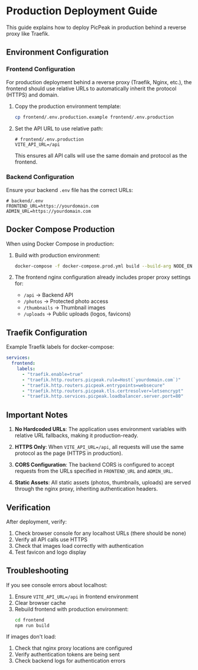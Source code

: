 # Production Deployment Guide

This guide explains how to deploy PicPeak in production behind a reverse proxy like Traefik.

## Environment Configuration

### Frontend Configuration

For production deployment behind a reverse proxy (Traefik, Nginx, etc.), the frontend should use relative URLs to automatically inherit the protocol (HTTPS) and domain.

1. Copy the production environment template:
   ```bash
   cp frontend/.env.production.example frontend/.env.production
   ```

2. Set the API URL to use relative path:
   ```env
   # frontend/.env.production
   VITE_API_URL=/api
   ```

   This ensures all API calls will use the same domain and protocol as the frontend.

### Backend Configuration

Ensure your backend `.env` file has the correct URLs:
```env
# backend/.env
FRONTEND_URL=https://yourdomain.com
ADMIN_URL=https://yourdomain.com
```

## Docker Compose Production

When using Docker Compose in production:

1. Build with production environment:
   ```bash
   docker-compose -f docker-compose.prod.yml build --build-arg NODE_ENV=production
   ```

2. The frontend nginx configuration already includes proper proxy settings for:
   - `/api` → Backend API
   - `/photos` → Protected photo access
   - `/thumbnails` → Thumbnail images
   - `/uploads` → Public uploads (logos, favicons)

## Traefik Configuration

Example Traefik labels for docker-compose:

```yaml
services:
  frontend:
    labels:
      - "traefik.enable=true"
      - "traefik.http.routers.picpeak.rule=Host(`yourdomain.com`)"
      - "traefik.http.routers.picpeak.entrypoints=websecure"
      - "traefik.http.routers.picpeak.tls.certresolver=letsencrypt"
      - "traefik.http.services.picpeak.loadbalancer.server.port=80"
```

## Important Notes

1. **No Hardcoded URLs**: The application uses environment variables with relative URL fallbacks, making it production-ready.

2. **HTTPS Only**: When `VITE_API_URL=/api`, all requests will use the same protocol as the page (HTTPS in production).

3. **CORS Configuration**: The backend CORS is configured to accept requests from the URLs specified in `FRONTEND_URL` and `ADMIN_URL`.

4. **Static Assets**: All static assets (photos, thumbnails, uploads) are served through the nginx proxy, inheriting authentication headers.

## Verification

After deployment, verify:

1. Check browser console for any localhost URLs (there should be none)
2. Verify all API calls use HTTPS
3. Check that images load correctly with authentication
4. Test favicon and logo display

## Troubleshooting

If you see console errors about localhost:

1. Ensure `VITE_API_URL=/api` in frontend environment
2. Clear browser cache
3. Rebuild frontend with production environment:
   ```bash
   cd frontend
   npm run build
   ```

If images don't load:

1. Check that nginx proxy locations are configured
2. Verify authentication tokens are being sent
3. Check backend logs for authentication errors